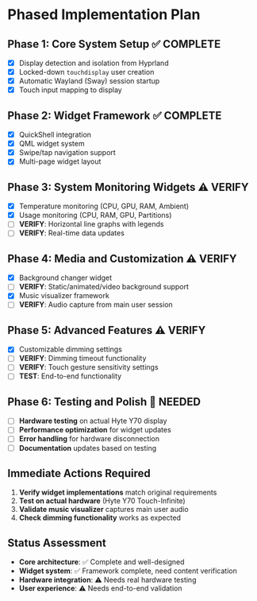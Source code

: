 # Phased Implementation Plan

## Phase 1: Core System Setup ✅ COMPLETE
- [x] Display detection and isolation from Hyprland
- [x] Locked-down `touchdisplay` user creation
- [x] Automatic Wayland (Sway) session startup
- [x] Touch input mapping to display

## Phase 2: Widget Framework ✅ COMPLETE  
- [x] QuickShell integration
- [x] QML widget system
- [x] Swipe/tap navigation support
- [x] Multi-page widget layout

## Phase 3: System Monitoring Widgets ⚠️ VERIFY
- [x] Temperature monitoring (CPU, GPU, RAM, Ambient)
- [x] Usage monitoring (CPU, RAM, GPU, Partitions)
- [ ] **VERIFY**: Horizontal line graphs with legends
- [ ] **VERIFY**: Real-time data updates

## Phase 4: Media and Customization ⚠️ VERIFY
- [x] Background changer widget
- [ ] **VERIFY**: Static/animated/video background support
- [x] Music visualizer framework
- [ ] **VERIFY**: Audio capture from main user session

## Phase 5: Advanced Features ⚠️ VERIFY
- [x] Customizable dimming settings
- [ ] **VERIFY**: Dimming timeout functionality
- [ ] **VERIFY**: Touch gesture sensitivity settings
- [ ] **TEST**: End-to-end functionality

## Phase 6: Testing and Polish 🔄 NEEDED
- [ ] **Hardware testing** on actual Hyte Y70 display
- [ ] **Performance optimization** for widget updates
- [ ] **Error handling** for hardware disconnection
- [ ] **Documentation** updates based on testing

## Immediate Actions Required
1. **Verify widget implementations** match original requirements
2. **Test on actual hardware** (Hyte Y70 Touch-Infinite)
3. **Validate music visualizer** captures main user audio
4. **Check dimming functionality** works as expected

## Status Assessment
- **Core architecture**: ✅ Complete and well-designed
- **Widget system**: ✅ Framework complete, need content verification
- **Hardware integration**: ⚠️ Needs real hardware testing
- **User experience**: ⚠️ Needs end-to-end validation
